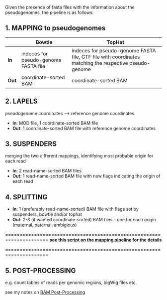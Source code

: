 Given the presence of fasta files with the information about the pseudogenomes, the pipeline is as follows:

## 1. MAPPING to pseudogenomes

||Bowtie|TopHat|
|-----|------|-----|
|**In** | indeces for pseudo-genome FASTA file | indeces for pseudo-genome FASTA file, GTF file with coordinates matching the respective pseudo-genome |
|**Out** | coordinate-sorted BAM | coordinate-sorted BAM|

## 2. LAPELS

pseudogenome coordinates --> reference genome coordinates

- **In**: MOD file, 1 coordinate-sorted BAM file
- **Out**: 1 coordinate-sorted BAM file with reference genome coordinates

## 3. SUSPENDERS

merging the two different mappings, identifying most probable origin for each read

- **In**: 2 read-name-sorted BAM files
- **Out**: 1 read-name-sorted BAM file with new flags indicating the origin of each read

## 4. SPLITTING

- **In**: 1 (preferably read-name-sorted) BAM file with flags set by suspenders, bowtie and/or tophat
- **Out**: 2-3 (if wanted coordinate-sorted) BAM files - one for each origin (maternal, paternal, ambigious)

=====================================================================
__see this [script on the mapping pipeline](https://github.com/friedue/AlleleSpecific/blob/master/Notes/AlleleSpec_Pipeline.md) for the details__

=====================================================================

## 5. POST-PROCESSING

e.g. count tables of reads per genomic regions, bigWig files etc.

see my notes on [BAM Post-Processing](https://github.com/friedue/AlleleSpecific/blob/master/Notes/BAMProcessing.md)
